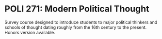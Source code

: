 # POLI 271: Modern Political Thought

Survey course designed to introduce students to major political thinkers and schools of thought dating roughly from the 16th century to the present. Honors version available.
